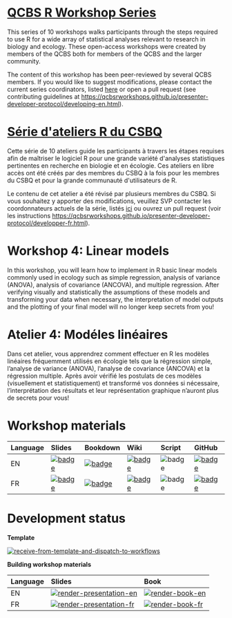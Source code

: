# [QCBS R Workshop Series](https://wiki.qcbs.ca/r)

This series of 10 workshops walks participants through the steps required to use R for a wide array of statistical analyses relevant to research in biology and ecology. These open-access workshops were created by members of the QCBS both for members of the QCBS and the larger community.

The content of this workshop has been peer-reviewed by several QCBS members. If you would like to suggest modifications, please contact the current series coordinators, listed [here](https://wiki.qcbs.ca/r) or open a pull request (see contributing guidelines at <https://qcbsrworkshops.github.io/presenter-developer-protocol/developing-en.html>).

# [Série d'ateliers R du CSBQ](https://wiki.qcbs.ca/r)

Cette série de 10 ateliers guide les participants à travers les étapes requises afin de maîtriser le logiciel R pour une grande variété d'analyses statistiques pertinentes en recherche en biologie et en écologie. Ces ateliers en libre accès ont été créés par des membres du CSBQ à la fois pour les membres du CSBQ et pour la grande communauté d'utilisateurs de R.

Le contenu de cet atelier a été révisé par plusieurs membres du CSBQ. Si vous souhaitez y apporter des modifications, veuillez SVP contacter les coordonnateurs actuels de la série, listés [ici](https://wiki.qcbs.ca/r) ou ouvrez un pull request (voir les instructions <https://qcbsrworkshops.github.io/presenter-developer-protocol/developper-fr.html>).

# Workshop 4: Linear models

In this workshop, you will learn how to implement in R basic linear models commonly used in ecology such as simple regression, analysis of variance (ANOVA), analysis of covariance (ANCOVA), and multiple regression. After verifying visually and statistically the assumptions of these models and transforming your data when necessary, the interpretation of model outputs and the plotting of your final model will no longer keep secrets from you!

# Atelier 4: Modéles linéaires

Dans cet atelier, vous apprendrez comment effectuer en R les modèles linéaires fréquemment utilisés en écologie tels que la régression simple, l’analyse de variance (ANOVA), l’analyse de covariance (ANCOVA) et la régression multiple. Après avoir vérifié les postulats de ces modèles (visuellement et statistiquement) et transformé vos données si nécessaire, l’interprétation des résultats et leur représentation graphique n’auront plus de secrets pour vous!

# Workshop materials

Language | Slides | Bookdown | Wiki | Script | GitHub 
:--------|:-------|:-----|:-----|:------ |:-------
EN | [![badge](https://img.shields.io/static/v1?style=flat-square&label=Slides&message=04&color=red&logo=html5)](https://qcbsrworkshops.github.io/workshop04/pres-en/workshop04-pres-en.html) | [![badge](https://img.shields.io/static/v1?style=flat-square&label=book&message=04&logo=github)](https://qcbsrworkshops.github.io/workshop04/book-en/index.html) | [![badge](https://img.shields.io/static/v1?style=flat-square&label=wiki&message=04&logo=wikipedia)](https://wiki.qcbs.ca/r_workshop7) | ![badge](https://img.shields.io/static/v1?style=flat-square&label=script&message=04&color=2a50b8&logo=r) | [![badge](https://img.shields.io/static/v1?style=flat-square&label=repo&message=dev&color=6f42c1&logo=github)](https://github.com/QCBSRworkshops/workshop04) 
FR | [![badge](https://img.shields.io/static/v1?style=flat-square&label=Diapos&message=04&color=red&logo=html5)](https://qcbsrworkshops.github.io/workshop04/workshop04-fr/workshop04-fr.html) | [![badge](https://img.shields.io/static/v1?style=flat-square&label=livre&message=04&logo=github)](https://qcbsrworkshops.github.io/workshop04/book-fr/index.html) | [![badge](https://img.shields.io/static/v1?style=flat-square&label=wiki&message=04&logo=wikipedia)](https://wiki.qcbs.ca/r_atelier7) | ![badge](https://img.shields.io/static/v1?style=flat-square&label=script&message=04&color=2a50b8&logo=r) | [![badge](https://img.shields.io/static/v1?style=flat-square&label=repo&message=dev&color=6f42c1&logo=github)](https://github.com/QCBSRworkshops/workshop04) 

# Development status

**Template** 

[![receive-from-template-and-dispatch-to-workflows](https://github.com/QCBSRworkshops/workshop04/workflows/receive-from-template-and-dispatch-to-workflows/badge.svg)](https://github.com/QCBSRworkshops/workshop04/actions?query=workflow%3Areceive-from-template-and-dispatch-to-workflows) 

**Building workshop materials**

Language | Slides | Book
:------- | :----- | :-----
EN  | [![render-presentation-en](https://github.com/QCBSRworkshops/workshop04/workflows/render-presentation-en/badge.svg)](https://github.com/QCBSRworkshops/workshop04/actions?query=workflow%3Arender-presentation-en) | [![render-book-en](https://github.com/QCBSRworkshops/workshop04/workflows/render-book-en/badge.svg)](https://github.com/QCBSRworkshops/workshop04/actions?query=workflow%3Arender-book-en)
FR   | [![render-presentation-fr](https://github.com/QCBSRworkshops/workshop04/workflows/render-presentation-fr/badge.svg)](https://github.com/QCBSRworkshops/workshop04/actions?query=workflow%3Arender-presentation-fr) | [![render-book-fr](https://github.com/QCBSRworkshops/workshop04/workflows/render-book-fr/badge.svg)](https://github.com/QCBSRworkshops/workshop04/actions?query=workflow%3Arender-book-fr)
